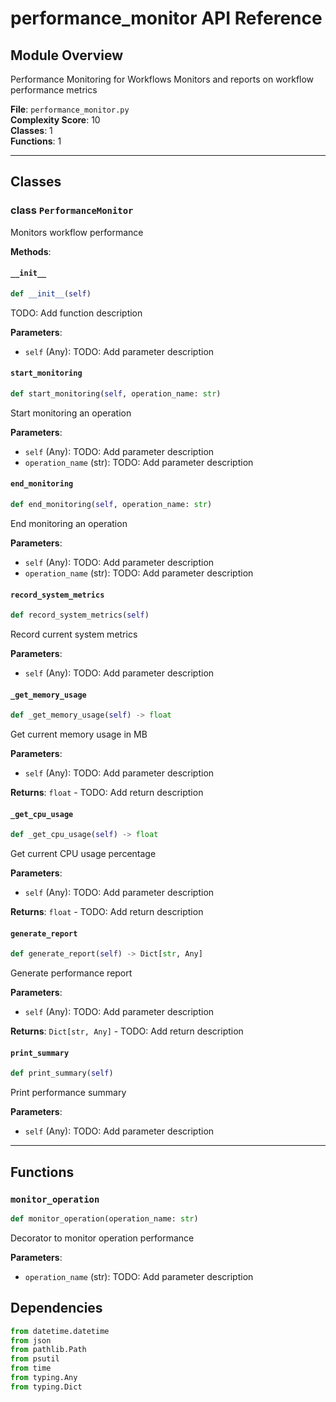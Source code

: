 # performance_monitor API Reference

## Module Overview
Performance Monitoring for Workflows
Monitors and reports on workflow performance metrics

**File**: `performance_monitor.py`  
**Complexity Score**: 10  
**Classes**: 1  
**Functions**: 1

---

## Classes

### class `PerformanceMonitor`

Monitors workflow performance

**Methods**:

#### `__init__`

```python
def __init__(self)
```

TODO: Add function description

**Parameters**:
- `self` (Any): TODO: Add parameter description

#### `start_monitoring`

```python
def start_monitoring(self, operation_name: str)
```

Start monitoring an operation

**Parameters**:
- `self` (Any): TODO: Add parameter description
- `operation_name` (str): TODO: Add parameter description

#### `end_monitoring`

```python
def end_monitoring(self, operation_name: str)
```

End monitoring an operation

**Parameters**:
- `self` (Any): TODO: Add parameter description
- `operation_name` (str): TODO: Add parameter description

#### `record_system_metrics`

```python
def record_system_metrics(self)
```

Record current system metrics

**Parameters**:
- `self` (Any): TODO: Add parameter description

#### `_get_memory_usage`

```python
def _get_memory_usage(self) -> float
```

Get current memory usage in MB

**Parameters**:
- `self` (Any): TODO: Add parameter description

**Returns**: `float` - TODO: Add return description

#### `_get_cpu_usage`

```python
def _get_cpu_usage(self) -> float
```

Get current CPU usage percentage

**Parameters**:
- `self` (Any): TODO: Add parameter description

**Returns**: `float` - TODO: Add return description

#### `generate_report`

```python
def generate_report(self) -> Dict[str, Any]
```

Generate performance report

**Parameters**:
- `self` (Any): TODO: Add parameter description

**Returns**: `Dict[str, Any]` - TODO: Add return description

#### `print_summary`

```python
def print_summary(self)
```

Print performance summary

**Parameters**:
- `self` (Any): TODO: Add parameter description

---

## Functions

### `monitor_operation`

```python
def monitor_operation(operation_name: str)
```

Decorator to monitor operation performance

**Parameters**:
- `operation_name` (str): TODO: Add parameter description

## Dependencies

```python
from datetime.datetime
from json
from pathlib.Path
from psutil
from time
from typing.Any
from typing.Dict
```

